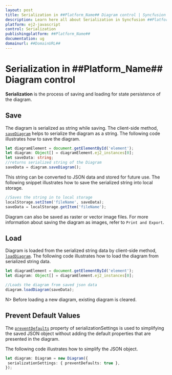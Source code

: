 ```yaml
---
layout: post
title: Serialization in ##Platform_Name## Diagram control | Syncfusion
description: Learn here all about Serialization in Syncfusion ##Platform_Name## Diagram control of Syncfusion Essential JS 2 and more.
platform: ej2-javascript
control: Serialization 
publishingplatform: ##Platform_Name##
documentation: ug
domainurl: ##DomainURL##
---
```


# Serialization in ##Platform_Name## Diagram control

**Serialization** is the process of saving and loading for state persistence of the diagram.

## Save

The diagram is serialized as string while saving. The client-side method, [`saveDiagram`](../api/diagram#saveDiagram) helps to serialize the diagram as a string. The following code illustrates how to save the diagram.

```ts
let diagramElement = document.getElementById('element');
let diagram: Object[] = diagramElement.ej2_instances[0];
let saveData: string;
//returns serialized string of the Diagram
saveData = diagram.saveDiagram();

```

This string can be converted to JSON data and stored for future use. The following snippet illustrates how to save the serialized string into local storage.

```ts
//Saves the string in to local storage
localStorage.setItem('fileName', saveData);
saveData = localStorage.getItem('fileName');

```

Diagram can also be saved as raster or vector image files. For more information about saving the diagram as images, refer to `Print and Export`.

## Load

Diagram is loaded from the serialized string data by client-side method, [`loadDiagram`](../api/diagram#loadDiagram). The following code illustrates how to load the diagram from serialized string data.

```ts
let diagramElement = document.getElementById('element');
let diagram: Object[] = diagramElement.ej2_instances[0];

//Loads the diagram from saved json data
diagram.loadDiagram(saveData);

```

N> Before loading a new diagram, existing diagram is cleared.

## Prevent Default Values

The [`preventDefaults`](../api/diagram/serializationSettingsModel) property of serializationSettings is used to simplifying the saved JSON object without adding the default properties that are presented in the diagram.

The following code illustrates how to simplify the JSON object.

```ts
let diagram: Diagram = new Diagram({
 serializationSettings: { preventDefaults: true },
});

```